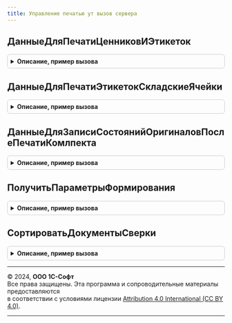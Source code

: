 ```yaml
---
title: Управление печатью ут вызов сервера
---
```



## ДанныеДляПечатиЦенниковИЭтикеток
<details style="margin: 1em 0; padding: 0.5em; border: 1px solid #ccc; border-radius: 6px;">

<summary style="font-weight: bold; cursor: pointer;">Описание, пример вызова</summary>

```bsl

// Возвращает данные для печати этикеток или ценников,
//	получает эти данные из модулей менеджеров объектов печати.
//
// Параметры:
//	Идентификатор	- Строка - может принимать значения "Ценники" или "Этикетки";
//	ОбъектыПечати	- Массив - массив ссылок на объекты для печати, ссылки должны быть одного типа;
//	ДополнительныеПараметры	- Структура - параметры печати.
//
// Возвращаемое значение:
//	Строка	-	адрес структуры во временном хранилище, содержащей данные для печати.
//
Функция ДанныеДляПечатиЦенниковИЭтикеток(Идентификатор, ОбъектыПечати, ДополнительныеПараметры) Экспорт
```

Пример вызова
```bsl
Результат = УправлениеПечатьюУТВызовСервера.ДанныеДляПечатиЦенниковИЭтикеток(Идентификатор, ОбъектыПечати, ДополнительныеПараметры) 
```
</details>

## ДанныеДляПечатиЭтикетокСкладскиеЯчейки
<details style="margin: 1em 0; padding: 0.5em; border: 1px solid #ccc; border-radius: 6px;">

<summary style="font-weight: bold; cursor: pointer;">Описание, пример вызова</summary>

```bsl

// Возвращает данные для печати этикеток складских ячеек
//
// Параметры:
//  Идентификатор	 - Строка - Идентификатор команды печати,
//  ОбъектыПечати	- Массив - массив ссылок СправочникСсылка.СкладскиеЯчейки.
//
// Возвращаемое значение:
//   - Строка	-	адрес структуры во временном хранилище, содержащей данные для печати.
//
Функция ДанныеДляПечатиЭтикетокСкладскиеЯчейки(Идентификатор, ОбъектыПечати) Экспорт
```

Пример вызова
```bsl
Результат = УправлениеПечатьюУТВызовСервера.ДанныеДляПечатиЭтикетокСкладскиеЯчейки(Идентификатор, ОбъектыПечати) 
```
</details>

## ДанныеДляЗаписиСостоянийОригиналовПослеПечатиКомлпекта
<details style="margin: 1em 0; padding: 0.5em; border: 1px solid #ccc; border-radius: 6px;">

<summary style="font-weight: bold; cursor: pointer;">Описание, пример вызова</summary>

```bsl

// Возвращает данные для печати этикеток складских ячеек
//
// Параметры:
//  МассивОбъектов - Массив - массив ссылок документов.
//  ПараметрыПечати	- Структура - дополнительные параметры печати.
//
Процедура ДанныеДляЗаписиСостоянийОригиналовПослеПечатиКомлпекта(МассивОбъектов, ПараметрыПечати) Экспорт
```

Пример вызова
```bsl
УправлениеПечатьюУТВызовСервера.ДанныеДляЗаписиСостоянийОригиналовПослеПечатиКомлпекта(МассивОбъектов, ПараметрыПечати) 
```
</details>

## ПолучитьПараметрыФормирования
<details style="margin: 1em 0; padding: 0.5em; border: 1px solid #ccc; border-radius: 6px;">

<summary style="font-weight: bold; cursor: pointer;">Описание, пример вызова</summary>

```bsl

// Возвращает структуру параметров формирования ПФ ИНВ3 и ИНВ19.
//
// Параметры:
//  МассивПересчетов - 	Массив - массив ссылок на документы "Пересчет товаров".
//
// Возвращаемое значение:
//  Структура - структура параметров с ключами:
//		*Описи - Массив - массив инвентаризационных описей, в инвентаризационный период которых попадают пересчеты из МассивПересчетов
//		*Склады - Массив - массив складов из пересчетов МассивПересчетов
//		*ДатаНачала - Дата - минимальная дата начала инвентаризационного периода из всех полученных описей,
//							если описи не найдены, то минимальная дата из всех пересчетов
//		*ДатаОкончания - Дата - максимальная дата окончания инвентаризационного периода из всех полученных описей,
//							если описи не найдены, то максимальная дата из всех пересчетов
//		*Организации - Массив - массив организация из списка описей.
//
Функция ПолучитьПараметрыФормирования(МассивПересчетов) Экспорт
```

Пример вызова
```bsl
Результат = УправлениеПечатьюУТВызовСервера.ПолучитьПараметрыФормирования(МассивПересчетов) 
```
</details>

## СортироватьДокументыСверки
<details style="margin: 1em 0; padding: 0.5em; border: 1px solid #ccc; border-radius: 6px;">

<summary style="font-weight: bold; cursor: pointer;">Описание, пример вызова</summary>

```bsl

// Сортирует по Организации, Контрагенту переданный массив документов сверки
//
// Параметры:
//	МассивОбъектов - Массив из ДокументСсылка.СверкаВзаиморасчетов,ДокументСсылка.СверкаВзаиморасчетов2_5_11 - массив ссылок документов.
//
// Возвращаемое значение:
//	Массив из ДокументСсылка.СверкаВзаиморасчетов,ДокументСсылка.СверкаВзаиморасчетов2_5_11 - отсортированный по Организации, Контрагенту массив документов.
//
Функция СортироватьДокументыСверки(МассивОбъектов) Экспорт
```

Пример вызова
```bsl
Результат = УправлениеПечатьюУТВызовСервера.СортироватьДокументыСверки(МассивОбъектов) 
```
</details>

---

© 2024, **ООО 1С-Софт**  
Все права защищены. Эта программа и сопроводительные материалы предоставляются  
в соответствии с условиями лицензии [Attribution 4.0 International (CC BY 4.0)](https://creativecommons.org/licenses/by/4.0/legalcode).

---
